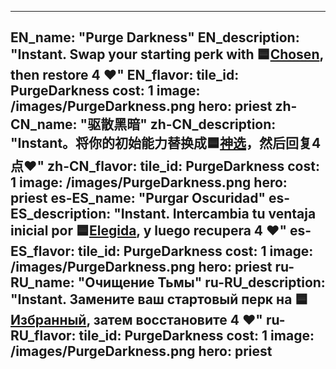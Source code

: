 ---

EN_name: "Purge Darkness"
EN_description: "Instant. Swap your starting perk with 🟦<a href = '../en/unknown_type000#PerkPriestess'>Chosen</a>, then restore 4 ❤️"
EN_flavor: 
tile_id: PurgeDarkness
cost: 1
image: /images/PurgeDarkness.png
hero: priest
zh-CN_name: "驱散黑暗"
zh-CN_description: "Instant。将你的初始能力替换成🟦<a href = '../zh_cn/unknown_type000#PerkPriestess'>神选</a>，然后回复4点❤️"
zh-CN_flavor: 
tile_id: PurgeDarkness
cost: 1
image: /images/PurgeDarkness.png
hero: priest
es-ES_name: "Purgar Oscuridad"
es-ES_description: "Instant. Intercambia tu ventaja inicial por 🟦<a href = '../es_es/unknown_type000#PerkPriestess'>Elegida</a>, y luego recupera 4 ❤️"
es-ES_flavor: 
tile_id: PurgeDarkness
cost: 1
image: /images/PurgeDarkness.png
hero: priest
ru-RU_name: "Очищение Тьмы"
ru-RU_description: "Instant. Замените ваш стартовый перк на 🟦<a href = '../ru_ru/unknown_type000#PerkPriestess'>Избранный</a>, затем восстановите 4 ❤️"
ru-RU_flavor: 
tile_id: PurgeDarkness
cost: 1
image: /images/PurgeDarkness.png
hero: priest
---